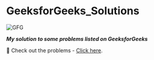 # GeeksforGeeks_Solutions

![GFG](https://media.geeksforgeeks.org/wp-content/uploads/geeksforgeeks-6.png)

***My solution to some problems listed on GeeksforGeeks***

:link: Check out the problems - [Click here](https://practice.geeksforgeeks.org/).

